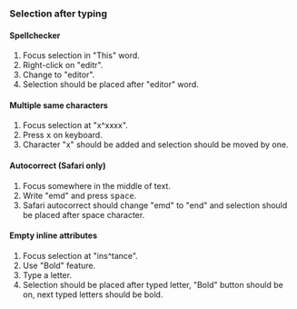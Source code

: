 ### Selection after typing

#### Spellchecker

1. Focus selection in "This" word.
2. Right-click on "editr".
3. Change to "editor".
4. Selection should be placed after "editor" word.

#### Multiple same characters

1. Focus selection at "x^xxxx".
2. Press <kbd>x</kbd> on keyboard.
3. Character "x" should be added and selection should be moved by one.

#### Autocorrect (Safari only)

1. Focus somewhere in the middle of text.
2. Write "emd" and press <kbd>space</kbd>.
3. Safari autocorrect should change "emd" to "end" and selection should be placed after space character.

#### Empty inline attributes

1. Focus selection at "ins^tance".
2. Use "Bold" feature.
3. Type a letter.
4. Selection should be placed after typed letter, "Bold" button should be on, next typed letters should be bold.

